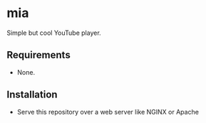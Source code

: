 # mia
Simple but cool YouTube player.

## Requirements
 * None.
 
## Installation

 * Serve this repository over a web server like NGINX or Apache
